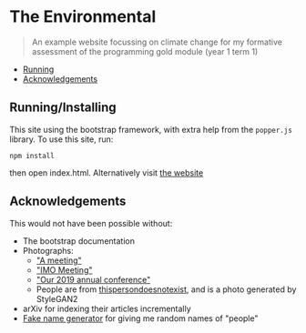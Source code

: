 # The Environmental
> An example website focussing on climate change for my formative assessment of the programming gold module (year 1 term 1)

- [Running](#runninginstalling)
- [Acknowledgements](#acknowledgements)

## Running/Installing

This site using the bootstrap framework, with extra help from the `popper.js` library. To use this site, run:
```shell
npm install
```

then open index.html. Alternatively visit [the website](https://rosiepuddles.github.io/PGY1T1Formattive/)

## Acknowledgements
This would not have been possible without:
- The bootstrap documentation
- Photographs:
  - ["A meeting"](https://www.flickr.com/photos/gsapponline/24773105486)
  - ["IMO Meeting"](https://www.flickr.com/photos/imo-un/30540361046)
  - ["Our 2019 annual conference"](https://www.flickr.com/photos/theclimategroup/16132103449)
  - People are from [thispersondoesnotexist](https://thispersondoesnotexist.com), and is a photo generated by StyleGAN2
- arXiv for indexing their articles incrementally
- [Fake name generator](https://www.fakenamegenerator.com/) for giving me random names of "people"
